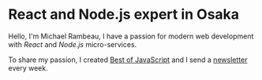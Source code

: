 # React and Node.js expert in Osaka

Hello, I'm Michael Rambeau, I have a passion for modern web development with _React_ and _Node.js_ micro-services.

To share my passion, I created [Best of JavaScript](https://bestofjs.org/projects/react-static) and I send a [newsletter](https://weekly.bestofjs.org/) every week.

